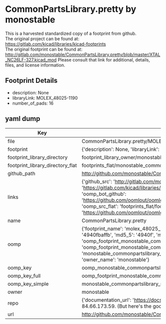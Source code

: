 # CommonPartsLibrary.pretty by monostable  
This is a harvested standardized copy of a footprint from github.  
The original project can be found at:  
https://gitlab.com/kicad/libraries/kicad-footprints  
The original footprint can be found at:
http://gitlab.com/monostable/CommonPartsLibrary.pretty/blob/master/XTAL_NC26LF-327.kicad_mod
Please consult that link for additional, details, files, and license information.  
## Footprint Details
* description: None  
* libraryLink: MOLEX_48025-1190  
* number_of_pads: 16  
## yaml dump  
| Key | Value |  
| --- | --- |  
| file | CommonPartsLibrary.pretty/MOLEX_48025-1190.kicad_mod |  
| footprint | {'description': None, 'libraryLink': 'MOLEX_48025-1190', 'number_of_pads': 16} |  
| footprint_library_directory | footprint_library_owner/monostable_CommonPartsLibrary.pretty |  
| footprint_library_directory_flat | footprints_flat/monostable_commonpartslibrary_molex_48025_1190/working |  
| github_path | http://github.com/monostable/CommonPartsLibrary.pretty/blob/master/MOLEX_48025-1190.kicad_mod |  
| links | {'github_src': 'http://gitlab.com/monostable/CommonPartsLibrary.pretty/blob/master/XTAL_NC26LF-327.kicad_mod', 'github_src_repo': 'https://gitlab.com/kicad/libraries/kicad-footprints', 'oomp_bot': 'footprints/monostable_commonpartslibrary_molex_48025_1190/working', 'oomp_bot_github': 'https://github.com/oomlout/oomlout_oomp_footprint_bot/tree/main/footprints/monostable_commonpartslibrary_molex_48025_1190/working', 'oomp_src_flat': 'footprints_flat/footprints_flat/monostable_commonpartslibrary_molex_48025_1190/working', 'oomp_src_flat_github': 'https://github.com/oomlout/oomlout_oomp_footprint_src/tree/main/footprints_flat/monostable_commonpartslibrary_molex_48025_1190/working'} |  
| name | CommonPartsLibrary.pretty |  
| oomp | {'footprint_name': 'molex_48025_1190', 'library_name': 'commonpartslibrary', 'md5': '4940fbaffbdc70df09946f4799c63cd2', 'md5_10': '4940fbaffb', 'md5_5': '4940f', 'md5_6': '4940fb', 'oomp_key': 'oomp_monostable_commonpartslibrary_molex_48025_1190', 'oomp_key_extra': 'oomp_footprint_monostable_commonpartslibrary_molex_48025_1190', 'oomp_key_full': 'oomp_footprint_monostable_commonpartslibrary_molex_48025_1190_4940fb', 'oomp_key_simple': 'monostable_commonpartslibrary_molex_48025_1190', 'original_filename': 'CommonPartsLibrary.pretty/MOLEX_48025-1190.kicad_mod', 'owner_name': 'monostable'} |  
| oomp_key | oomp_monostable_commonpartslibrary_molex_48025_1190 |  
| oomp_key_full | oomp_footprint_monostable_commonpartslibrary_molex_48025_1190 |  
| oomp_key_simple | monostable_commonpartslibrary_molex_48025_1190 |  
| owner | monostable |  
| repo | {'documentation_url': 'https://docs.github.com/rest/overview/resources-in-the-rest-api#rate-limiting', 'message': "API rate limit exceeded for 84.66.173.59. (But here's the good news: Authenticated requests get a higher rate limit. Check out the documentation for more details.)"} |  
| url | http://github.com/monostable/CommonPartsLibrary.pretty |  

